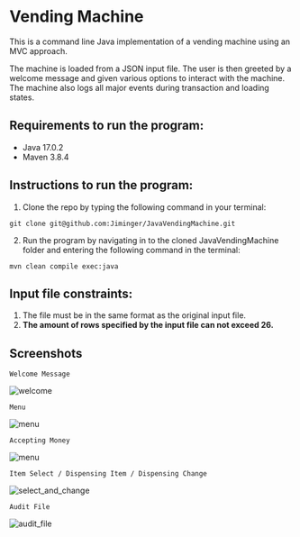 Vending Machine
=================
This is a command line Java implementation of a vending machine using an MVC approach.

The machine is loaded from a JSON input file. The user is then greeted by a welcome message
and given various options to interact with the machine. The machine also logs all major events 
during transaction and loading states.

Requirements to run the program:
--------------------------------
<ul>
<li>Java 17.0.2</li>
<li>Maven 3.8.4</li>
</ul>

Instructions to run the program:
--------------------------------

1. Clone the repo by typing the following command in your terminal:
```
git clone git@github.com:Jiminger/JavaVendingMachine.git
```

2. Run the program by navigating in to the cloned JavaVendingMachine folder and entering the following command in the terminal:
```
mvn clean compile exec:java
```

Input file constraints:
-------------------------------
1. The file must be in the same format as the original input file.
2. **The amount of rows specified by the input file can not exceed 26.**


Screenshots
-------------------------------
```Welcome Message```

![welcome](images/welcome.jpg)

```Menu```

![menu](images/menu.jpg)

```Accepting Money```

![menu](images/enter_money.jpg)

```Item Select / Dispensing Item / Dispensing Change```

![select_and_change](images/item_select_and_change.jpg)

```Audit File```

![audit_file](images/audit_file.jpg)
